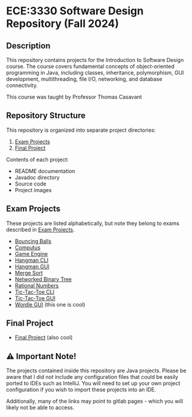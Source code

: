 # ECE:3330 Software Design Repository (Fall 2024)

## Description

This repository contains projects for the Introduction to Software Design course. The course covers fundamental concepts of object-oriented programming in Java, including classes, inheritance, polymorphism, GUI development, multithreading, file I/O, networking, and database connectivity.

This course was taught by Professor Thomas Casavant

## Repository Structure

This repository is organized into separate project directories:

1. [Exam Projects](./exam_projects/)
2. [Final Project](./final_project/README.md)

Contents of each project:
- README documentation
- Javadoc directory
- Source code
- Project images 

## Exam Projects

These projects are listed alphabetically, but note they belong to exams described in [Exam Projects](./exam_projects/).

- [Bouncing Balls](exam_projects/bouncing_balls/README.md)
- [Computus](exam_projects/computus/README.md)
- [Game Engine](exam_projects/game_engine/README.md)
- [Hangman CLI](exam_projects/hangman_cli/README.md)
- [Hangman GUI](exam_projects/hangman_gui/README.md)
- [Merge Sort](exam_projects/merge_sort/README.md)
- [Networked Binary Tree](exam_projects/networked_binary_tree/README.md)
- [Rational Numbers](exam_projects/rational_numbers/README.md)
- [Tic-Tac-Toe CLI](exam_projects/tic_tac_toe_cli/README.md)
- [Tic-Tac-Toe GUI](exam_projects/tic_tac_toe_gui/README.md)
- [Wordle GUI](exam_projects/wordle_gui/README.md) (this one is cool)

## Final Project

- [Final Project](final_project/who_wants_to_be_a_millionaire/README.md) (also cool)

## ⚠️ Important Note!

The projects contained inside this repository are Java projects. Please be aware that I did not include any configuration files that could be easily ported to IDEs such as IntelliJ. You will need to set up your own project configuration if you wish to import these projects into an IDE.
 
Additionally, many of the links may point to gitlab pages - which you will likely not be able to access.
